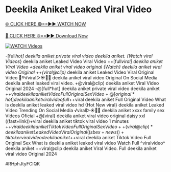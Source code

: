 # Deekila Aniket Leaked Viral Video


[🌐 CLICK HERE 🟢==►► WATCH NOW](https://cutt.ly/ZrqxdKBg)

[🔴 CLICK HERE 🌐==►► Download Now](https://cutt.ly/ZrqxdKBg)

[![WATCH Videos](https://i.imgur.com/dJHk4Zq.gif)](https://cutt.ly/ZrqxdKBg)





























-[full*hot] deekila aniket private viral video deekila aniket. {Watch viral Videos*} deekila aniket Leaked Video Viral Video ++[full*viral] deekila aniket Viral Video
+deekila aniket viral video original
{Watch} deekila aniket viral video Original ++(viral@clip)* deekila aniket Leaked Video Viral Original Video 👙®️√viral▷☀️👄💥 deekila aniket viral video Original On Social Media
deekila aniket leaked viral video. +@viral@clip) deekila aniket Viral Video Original 2024 -@[full*hot] deekila aniket private viral video deekila aniket
+$+viral deekila aniket Video Full Original Sex Video
+@[original*hot] deekila aniket viral video full +$+viral deekila aniket Full Original Video What is deekila aniket leaked viral video hd {Hot New viral} deekila aniket Leaked Video Trending On Social Media ️√viral▷☀️👄💥 deekila aniket xxxx family sex Videos Oficial +@[viral} deekila aniket viral video original daisy xxl ((fast+link))+viral deekila aniket tiktok viral video 1 minutes +$+viral deekila aniket Tiktok Video Full Original Sex Video ++(viral@clip)* deekila aniket Leaked Video Viral Original ((sbex+news))+ tiktoker viral video deekila aniket +$+viral deekila aniket Tiktok Video Full Original Sex What is deekila aniket leaked viral video Watch Full ^viralvideo^ deekila aniket
++viral@clip deekila aniket Viral Video. Full deekila aniket viral video Original 2024


#RHphJtyFCIQK
